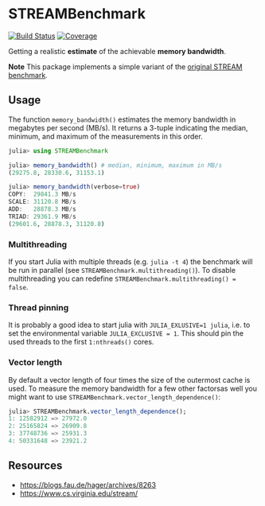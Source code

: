 # STREAMBenchmark

[![Build Status](https://github.com/crstnbr/STREAMBenchmark.jl/workflows/CI/badge.svg)](https://github.com/crstnbr/STREAMBenchmark.jl/actions)
[![Coverage](https://codecov.io/gh/crstnbr/STREAMBenchmark.jl/branch/master/graph/badge.svg)](https://codecov.io/gh/crstnbr/STREAMBenchmark.jl)

Getting a realistic **estimate** of the achievable **memory bandwidth**.

**Note** This package implements a simple variant of the [original STREAM benchmark](https://www.cs.virginia.edu/stream/).

## Usage

The function `memory_bandwidth()` estimates the memory bandwidth in megabytes per second (MB/s). It returns a 3-tuple indicating the median, minimum, and maximum of the measurements in this order.

```julia
julia> using STREAMBenchmark

julia> memory_bandwidth() # median, minimum, maximum in MB/s
(29275.8, 28330.6, 31153.1)

julia> memory_bandwidth(verbose=true)
COPY:  29841.3 MB/s
SCALE: 31120.8 MB/s
ADD:   28878.3 MB/s
TRIAD: 29361.9 MB/s
(29601.6, 28878.3, 31120.8)
```

### Multithreading

If you start Julia with multiple threads (e.g. `julia -t 4`) the benchmark will be run in parallel (see `STREAMBenchmark.multithreading()`). To disable multithreading you can redefine `STREAMBenchmark.multithreading() = false`.

### Thread pinning

It is probably a good idea to start julia with `JULIA_EXLUSIVE=1 julia`, i.e. to set the environmental variable `JULIA_EXCLUSIVE = 1`. This should pin the used threads to the first `1:nthreads()` cores.

### Vector length

By default a vector length of four times the size of the outermost cache is used. To measure the memory bandwidth for a few other factorsas well you might want to use `STREAMBenchmark.vector_length_dependence()`:

```julia
julia> STREAMBenchmark.vector_length_dependence();
1: 12582912 => 27972.0
2: 25165824 => 26909.8
3: 37748736 => 25931.3
4: 50331648 => 23921.2
```

## Resources

* https://blogs.fau.de/hager/archives/8263
* https://www.cs.virginia.edu/stream/
